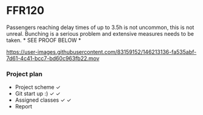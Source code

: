 # FFR120

Passengers reaching delay times of up to 3.5h is not uncommon, this is not unreal. Bunching is a serious problem and extensive measures needs to be taken. * SEE PROOF BELOW *

https://user-images.githubusercontent.com/83159152/146213136-fa535abf-7d61-4c41-bcc7-bd60c963fb22.mov

### Project plan
- Project scheme &check;
- Git start up :) &check; &check;
- Assigned classes &check; &check; 
- Report
